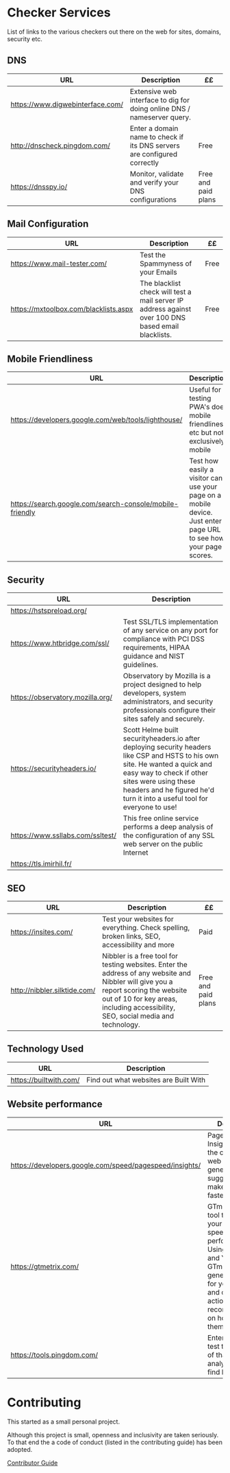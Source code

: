 # Checker Services
List of links to the various checkers out there on the web for sites, domains, security etc.

## DNS
| URL | Description | ££ |
| --- | ----------- | -- |
| https://www.digwebinterface.com/ | Extensive web interface to dig for doing online DNS / nameserver query. |
| http://dnscheck.pingdom.com/ | Enter a domain name to check if its DNS servers are configured correctly | Free |
| https://dnsspy.io/ | Monitor, validate and verify your DNS configurations | Free and paid plans |

## Mail Configuration
| URL | Description | ££ |
| --- | ----------- | -- |
| https://www.mail-tester.com/ | Test the Spammyness of your Emails | Free |
| https://mxtoolbox.com/blacklists.aspx | The blacklist check will test a mail server IP address against over 100 DNS based email blacklists. | Free |

## Mobile Friendliness
| URL | Description |
| --- | ----------- |
| https://developers.google.com/web/tools/lighthouse/ | Useful for testing PWA's does mobile friendliness etc but not exclusively mobile|
| https://search.google.com/search-console/mobile-friendly | Test how easily a visitor can use your page on a mobile device. Just enter a page URL to see how your page scores. |


## Security
| URL | Description |
| --- | ----------- |
| https://hstspreload.org/ | |
| https://www.htbridge.com/ssl/ | Test SSL/TLS implementation of any service on any port for compliance with PCI DSS requirements, HIPAA guidance and NIST guidelines. |
| https://observatory.mozilla.org/ | Observatory by Mozilla is a project designed to help developers, system administrators, and security professionals configure their sites safely and securely. |
| https://securityheaders.io/ | Scott Helme built securityheaders.io after deploying security headers like CSP and HSTS to his own site. He wanted a quick and easy way to check if other sites were using these headers and he figured he'd turn it into a useful tool for everyone to use! |
| https://www.ssllabs.com/ssltest/ | This free online service performs a deep analysis of the configuration of any SSL web server on the public Internet |
| https://tls.imirhil.fr/ | |

## SEO
| URL | Description | ££ |
| --- | ----------- | -- |
| https://insites.com/ | Test your websites for everything. Check spelling, broken links, SEO, accessibility and more | Paid |
| http://nibbler.silktide.com/ | Nibbler is a free tool for testing websites. Enter the address of any website and Nibbler will give you a report scoring the website out of 10 for key areas, including accessibility, SEO, social media and technology. | Free and paid plans |

## Technology Used
| URL | Description |
| --- | ----------- |
| https://builtwith.com/ | Find out what websites are Built With |

## Website performance
| URL | Description |
| --- | ----------- |
| https://developers.google.com/speed/pagespeed/insights/ | PageSpeed Insights analyzes the content of a web page, then generates suggestions to make that page faster. |
| https://gtmetrix.com/ | GTmetrix is a free tool that analyzes your page's speed performance.  Using PageSpeed and YSlow, GTmetrix generates scores for your pages and offers actionable recommendations on how to fix them. |
| https://tools.pingdom.com/ | Enter a URL to test the load time of that page, analyze it and find bottlenecks. |




# Contributing

This started as a small personal project.

Although this project is small, openness and inclusivity are taken seriously. To that end the a code of conduct (listed in the contributing guide) has been adopted.

[Contributor Guide](CONTRIBUTING.md)

